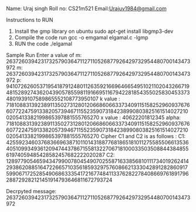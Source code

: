 Name: Uraj singh
Roll no: CS21m521
Email:Urajuv1984@gmail.com

Instructions to RUN

1. Install the gmp library on ubuntu
   sudo apt-get install libgmp3-dev
2. Compile the code run
   gcc -o emgamal elgamal.c -lgmp
3. RUN the code
	./elgamal

Sample Run
Enter a value of m: 2637260394231732579036471127110526877926429732954480700143473972
m: 2637260394231732579036471127110526877926429732954480700143473972
p: 9410726260537195418791248011263592166964665495102110204326671948152892743620439057855981191669511679422818543550258304533734801939107589865552108773950107
k value : 7181088313923891135027312801206686066337340911515825296093767660772247591338205739467115523590731842389908038251615140272100205413382199865397881555765270
x value : 40622201812345
alpha: 7181088313923891135027312801206686066337340911515825296093767660772247591338205739467115523590731842389908038251615140272100205413382199865397881555765270
Cipher C1 and C2 is as follows :
 C1: 4255923460376836696387101101431887768186518101127558550661353640510993493612094744378671558132270671810003350350884438485561974059485428582457682222020287
 C2: 12897790546594347990078045490702558716338568101117340192624142938620885164722665710356185932975760866213330428912828609175990671725285490686333541721677484113376282278408669761891796288729282121451914793646811672793724

Decrpyted message: 2637260394231732579036471127110526877926429732954480700143473972

